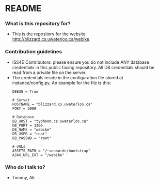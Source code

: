# README #


### What is this repository for? ###

* This is the repository for the website: http://blizzard.cs.uwaterloo.ca/webike. 

### Contribution guidelines ###

* ISS4E Contributors: please ensure you do not include ANY database credentials in this public facing repository. All DB credentials should be read from a private file on the server. 
* The credentials reside in the configuration file stored at instance/config.py.
  An example for the file is this:
  ~~~
  DEBUG = True

  # Server
  HOSTNAME = "blizzard.cs.uwaterloo.ca"
  PORT = 5000

  # Database
  DB_HOST = "typhoon.cs.uwaterloo.ca"
  DB_PORT = 3306
  DB_NAME = "webike"
  DB_USER = "root"
  DB_PASSWD = "root"

  # URLs
  ASSETS_PATH = "/~sensordc/bootstrap"
  AJAX_URL_EXT = "/webike"
  ~~~



### Who do I talk to? ###

* Tommy, Ali.